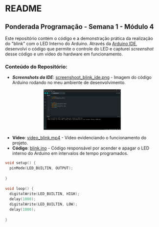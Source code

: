 # README

## Ponderada Programação - Semana 1 - Módulo 4
Este repositório contém o código e a demonstração prática da realização do "blink" com o LED Interno do Arduino. Através da [Arduino IDE](https://www.arduino.cc/en/software), desenvolvi o código que permite o controle do LED e capturei *screenshot* desse código e um vídeo do hardware em funcionamento.

### Conteúdo do Repositório:
- ***Screenshots da IDE***: [screenshoot_blink_ide.png](screenshot_ide_blink.png) - Imagem do código Arduino rodando no meu ambiente de desenvolvimento.

<div align="center">
<img src="screenshot_ide_blink.png" width="50%">
</div>

- **Vídeo**: [video_blink.mp4](video_blink.mp4) - Vídeo evidenciando o funcionamento do projeto.
- **Código**: [blink.ino](blink.ino) - Código responsável por acender e apagar o LED interno do Arduino em intervalos de tempo programados.

```C++
void setup() {
  pinMode(LED_BUILTIN, OUTPUT);

}

void loop() {
  digitalWrite(LED_BUILTIN, HIGH);
  delay(1000);
  digitalWrite(LED_BUILTIN, LOW);
  delay(1000);

}
```
